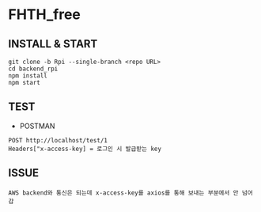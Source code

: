 # FHTH_free

## INSTALL & START
    git clone -b Rpi --single-branch <repo URL>
    cd backend_rpi
    npm install
    npm start
  
## TEST
* POSTMAN
```  
POST http://localhost/test/1  
Headers["x-access-key] = 로그인 시 발급받는 key
```

## ISSUE
    AWS backend와 통신은 되는데 x-access-key를 axios를 통해 보내는 부분에서 안 넘어감
        
